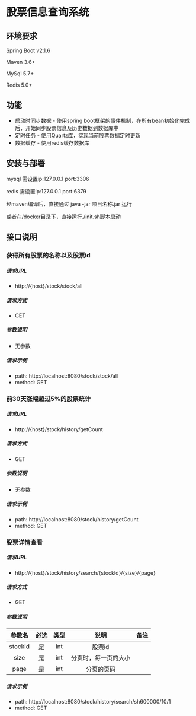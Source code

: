 # 股票信息查询系统

## 环境要求

Spring Boot    v2.1.6

Maven    3.6+

MySql    5.7+

Redis     5.0+



## 功能

- 启动时同步数据 - 使用spring boot框架的事件机制，在所有bean初始化完成后，开始同步股票信息及历史数据到数据库中
- 定时任务 - 使用Quartz库，实现当前股票数据定时更新
- 数据缓存 - 使用redis缓存数据库



## 安装与部署

mysql 需设置ip:127.0.0.1 port:3306

redis 需设置ip:127.0.0.1 port:6379

经maven编译后，直接通过 java -jar 项目名称.jar 运行



或者在/docker目录下，直接运行./init.sh脚本启动

## 接口说明



### 获得所有股票的名称以及股票id

##### 请求URL

- http://{host}/stock/stock/all

##### 请求方式

- GET

##### 参数说明

- 无参数 

##### 请求示例

- path: http://localhost:8080/stock/stock/all
- method: GET



### 前30天涨幅超过5%的股票统计

##### 请求URL

- http://{host}/stock/history/getCount

##### 请求方式

- GET

##### 参数说明

- 无参数

##### 请求示例

- path: http://localhost:8080/stock/history/getCount
- method: GET



### 股票详情查看

##### 请求URL

- http://{host}/stock/history/search/{stockId}/{size}/{page}

##### 请求方式

- GET

##### 参数说明

| 参数名  | 必选 | 类型 |         说明         | 备注 |
| :-----: | :--: | :--: | :------------------: | :--: |
| stockId |  是  | int  |        股票id        |      |
|  size   |  是  | int  | 分页时，每一页的大小 |      |
|  page   |  是  | int  |      分页的页码      |      |

##### 请求示例

- path: http://localhost:8080/stock/history/search/sh600000/10/1
- method: GET